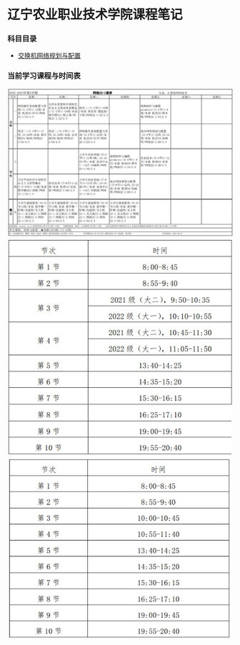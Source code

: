 # 辽宁农业职业技术学院课程笔记

### 科目目录
- [交换机网络规划与配置](net)

### 当前学习课程与时间表
![课程表](object.png)
![3.6前时间表](time2.jpg)
![课程时间表](time.jpg)

